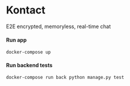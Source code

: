 # Kontact

E2E encrypted, memoryless, real-time chat

#### Run app
```
docker-compose up
```

#### Run backend tests
```
docker-compose run back python manage.py test
```
